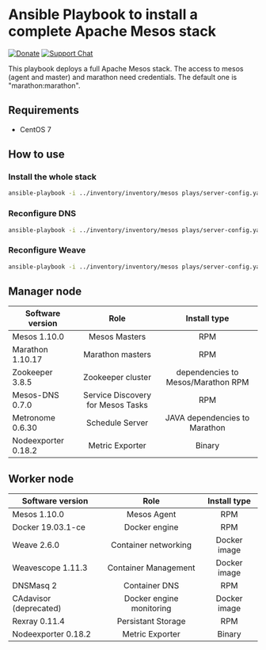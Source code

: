 # Ansible Playbook to install a complete Apache Mesos stack


[![Donate](https://img.shields.io/liberapay/receives/AVENTER.svg?logo=liberapay)](https://liberapay.com/mesos)
[![Support Chat](https://img.shields.io/static/v1?label=Chat&message=Support&color=brightgreen)](https://riot.im/app/#/room/#support:matrix.aventer.biz)

This playbook deploys a full Apache Mesos stack. The access to mesos (agent and master) and marathon need credentials. The default one is "marathon:marathon".


## Requirements

- CentOS 7

## How to use

### Install the whole stack

```bash
ansible-playbook -i ../inventory/inventory/mesos plays/server-config.yaml
```

### Reconfigure DNS

```bash
ansible-playbook -i ../inventory/inventory/mesos plays/server-config.yaml --tags dns
```

### Reconfigure Weave

```bash
ansible-playbook -i ../inventory/inventory/mesos plays/server-config.yaml --tags weave
```

## Manager node


| Software version   | Role                              | Install type                       |
| ------------------ | :-------------------------------: | :--------------------------------: |
| Mesos 1.10.0       | Mesos Masters                     | RPM                                |
| Marathon 1.10.17   | Marathon masters                  | RPM                                |
| Zookeeper 3.8.5    | Zookeeper cluster                 | dependencies to Mesos/Marathon RPM |
| Mesos-DNS 0.7.0    | Service Discovery for Mesos Tasks | RPM                                |
| Metronome 0.6.30   | Schedule Server                   | JAVA dependencies to Marathon      |
| Nodeexporter 0.18.2| Metric Exporter                   | Binary

## Worker node

| Software version   | Role                              | Install type |
| ------------------ | :-------------------------------: | :----------: |
| Mesos 1.10.0       | Mesos Agent                       | RPM          |
| Docker 19.03.1-ce  | Docker engine                     | RPM          |
| Weave 2.6.0        | Container networking              | Docker image |
| Weavescope 1.11.3  | Container Management              | Docker image |
| DNSMasq 2          | Container DNS                     | RPM          |
| CAdavisor (deprecated)         | Docker engine monitoring          | Docker image |
| Rexray 0.11.4      | Persistant Storage                | RPM          |
| Nodeexporter 0.18.2| Metric Exporter                   | Binary
